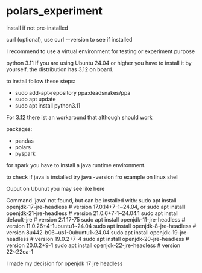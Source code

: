 # polars_experiment

install if not pre-installed

curl (optional), use curl --version to see if installed

I recommend to use a virtual environment for testing or experiment purpose

python 3.11
If you are using Ubuntu 24.04 or higher you have to install it by yourself,
the distribution has 3.12 on board.

to install follow these steps:
- sudo add-apt-repository ppa:deadsnakes/ppa
- sudo apt update
- sudo apt install python3.11

For 3.12 there ist an workaround that although should work


packages:
- pandas
- polars
- pyspark

for spark you have to install a java runtime environment.

to check if java is installed try java -version fro example on linux shell

Ouput on Ubunut you may see like here

Command 'java' not found, but can be installed with:
sudo apt install openjdk-17-jre-headless  # version 17.0.14+7-1~24.04, or
sudo apt install openjdk-21-jre-headless  # version 21.0.6+7-1~24.04.1
sudo apt install default-jre              # version 2:1.17-75
sudo apt install openjdk-11-jre-headless  # version 11.0.26+4-1ubuntu1~24.04
sudo apt install openjdk-8-jre-headless   # version 8u442-b06~us1-0ubuntu1~24.04
sudo apt install openjdk-19-jre-headless  # version 19.0.2+7-4
sudo apt install openjdk-20-jre-headless  # version 20.0.2+9-1
sudo apt install openjdk-22-jre-headless  # version 22~22ea-1

I made my decision for openjdk 17 jre headless

